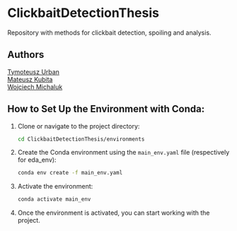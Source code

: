 # ClickbaitDetectionThesis
Repository with methods for clickbait detection, spoiling and analysis.

## Authors
[Tymoteusz Urban](https://github.com/tymsoncyferki)<br>
[Mateusz Kubita](https://github.com/matkubita)<br>
[Wojciech Michaluk](https://github.com/wojo501)

## How to Set Up the Environment with Conda:
1. Clone or navigate to the project directory:
    ```bash
    cd ClickbaitDetectionThesis/environments
    ```

2. Create the Conda environment using the `main_env.yaml` file (respectively for eda_env):
    ```bash
    conda env create -f main_env.yaml
    ```

3. Activate the environment:
    ```bash
    conda activate main_env
    ```

4. Once the environment is activated, you can start working with the project.
